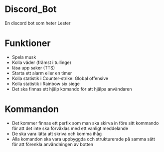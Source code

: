 # Discord_Bot
En discord bot som heter Lester
# Funktioner
- Spela musk
- Kolla väder (främst i tullinge)
- läsa upp saker (TTS)
- Starta ett alarm eller en timer
- Kolla statistik i Counter-strike: Global offensive
- Kolla statistik i Rainbow six siege
- Det ska finnas ett hjälp komando för att hjälpa användaren
# Kommandon
- Det kommer finnas ett perfix som man ska skirva in före sitt kommando för att det inte ska förväxlas med ett vanligt meddelande
- De ska vara lätta att skriva och komma ihåg 
- Alla komandon ska vara uppbyggda och strukturerade på samma sätt för att förenkla användningen av botten
